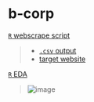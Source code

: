 # b-corp

[`R` webscrape script](r/bftw_scrape.R)
> - [`.csv` output](data/bftw_workers.csv)
> - [target website](https://www.bcorporation.net/en-us/best-for-the-world-2022-workers)

[`R` EDA](r/eda.R)
> ![image](https://user-images.githubusercontent.com/111791965/216691720-e73578d6-4a19-40ad-8e11-405df58ea77d.png)
